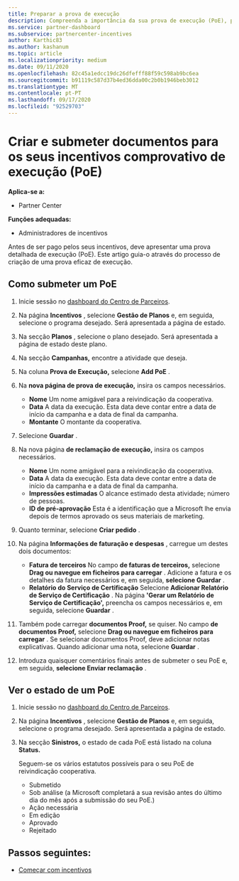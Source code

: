 ```yaml
---
title: Preparar a prova de execução
description: Compreenda a importância da sua prova de execução (PoE), prazos, estado de visualização e diretrizes de submissão.
ms.service: partner-dashboard
ms.subservice: partnercenter-incentives
author: Karthic83
ms.author: kashanum
ms.topic: article
ms.localizationpriority: medium
ms.date: 09/11/2020
ms.openlocfilehash: 82c45a1edcc19dc26dfefff88f59c598ab9bc6ea
ms.sourcegitcommit: b91119c587d37b4ed36dda00c2b0b1946beb3012
ms.translationtype: MT
ms.contentlocale: pt-PT
ms.lasthandoff: 09/17/2020
ms.locfileid: "92529703"
---
```

# <a name="create-and-submit-documents-for-your-incentives-proof-of-execution-poe"></a>Criar e submeter documentos para os seus incentivos comprovativo de execução (PoE)

**Aplica-se a:**

- Partner Center

**Funções adequadas:**

- Administradores de incentivos

Antes de ser pago pelos seus incentivos, deve apresentar uma prova detalhada de execução (PoE). Este artigo guia-o através do processo de criação de uma prova eficaz de execução.

## <a name="how-to-submit-a-poe"></a>Como submeter um PoE

1. Inicie sessão no [dashboard do Centro de Parceiros](https://partner.microsoft.com/dashboard/).

2. Na página **Incentivos** , selecione **Gestão de Planos** e, em seguida, selecione o programa desejado. Será apresentada a página de estado.

3. Na secção **Planos** , selecione o plano desejado. Será apresentada a página de estado deste plano.

4. Na secção **Campanhas,** encontre a atividade que deseja.

5. Na coluna **Prova de Execução,** selecione **Add PoE** .

6. Na **nova página de prova de execução,** insira os campos necessários.

   - **Nome**  Um nome amigável para a reivindicação da cooperativa.
   - **Data**  A data da execução. Esta data deve contar entre a data de início da campanha e a data de final da campanha.
   - **Montante**  O montante da cooperativa.

7. Selecione **Guardar** .

8. Na nova página **de reclamação de execução,** insira os campos necessários.

   - **Nome**  Um nome amigável para a reivindicação da cooperativa.
   - **Data**  A data da execução. Esta data deve contar entre a data de início da campanha e a data de final da campanha.
   - **Impressões estimadas**   O alcance estimado desta atividade; número de pessoas.
   - **ID de pré-aprovação**   Esta é a identificação que a Microsoft lhe envia depois de termos aprovado os seus materiais de marketing.

9. Quanto terminar, selecione **Criar pedido** .

10. Na página **Informações de faturação e despesas** , carregue um destes dois documentos:
    - **Fatura de terceiros**  No campo **de faturas de terceiros,** selecione **Drag ou navegue em ficheiros para carregar** . Adicione a fatura e os detalhes da fatura necessários e, em seguida, **selecione Guardar** .
    - **Relatório do Serviço de Certificação**  Selecione **Adicionar Relatório de Serviço de Certificação** . Na página **'Gerar um Relatório de Serviço de Certificação',** preencha os campos necessários e, em seguida, selecione **Guardar** .

11. Também pode carregar **documentos Proof,** se quiser. No campo **de documentos Proof,** selecione **Drag ou navegue em ficheiros para carregar** . Se selecionar documentos Proof, deve adicionar notas explicativas. Quando adicionar uma nota, selecione **Guardar** .

12. Introduza quaisquer comentários finais antes de submeter o seu PoE e, em seguida, **selecione Enviar reclamação** .

## <a name="view-the-status-of-a-poe"></a>Ver o estado de um PoE

1. Inicie sessão no [dashboard do Centro de Parceiros](https://partner.microsoft.com/dashboard/).

2. Na página **Incentivos** , selecione **Gestão de Planos** e, em seguida, selecione o programa desejado. Será apresentada a página de estado.

3. Na secção **Sinistros,** o estado de cada PoE está listado na coluna **Status.**

   Seguem-se os vários estatutos possíveis para o seu PoE de reivindicação cooperativa.

   - Submetido
   - Sob análise (a Microsoft completará a sua revisão antes do último dia do mês após a submissão do seu PoE.)
   - Ação necessária
   - Em edição
   - Aprovado
   - Rejeitado

## <a name="next-steps"></a>Passos seguintes:

- [Começar com incentivos](incentives-get-started-intro.md)